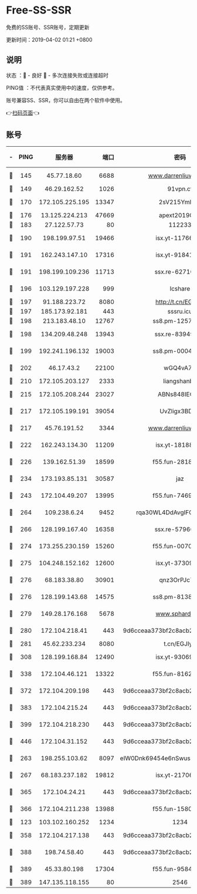 # Free-SS-SSR

免费的SS账号、SSR账号，定期更新

更新时间：2019-04-02 01:21 +0800

## 说明

状态     ：🙂 - 良好 🙁 - 多次连接失败或连接超时

PING值   ：不代表真实使用中的速度，仅供参考。

账号兼容SS、SSR，你可以自由在两个软件中使用。

👉[扫码页面](https://liesauer.github.io/Free-SS-SSR/)👈

## 账号

|-|PING|服务器|端口|密码|加密方式|区域|
|:----:|:----:|:-----:|-----:|:----:|:----:|:----:|
|🙂|145|45.77.18.60|6688|www.darrenliuwei.com|aes-256-cfb|JP|
|🙂|149|46.29.162.52|1026|91vpn.cf|rc4-md5|RU|
|🙂|170|172.105.225.195|13347|2sV215YmlGvf|aes-256-cfb|JP|
|🙂|176|13.125.224.213|47669|apext2019001|chacha20|KR|
|🙂|183|27.122.57.73|80|112233|chacha20|CN|
|🙂|190|198.199.97.51|19466|isx.yt-11766801|aes-256-cfb|US|
|🙂|191|162.243.147.10|17316|isx.yt-91841269|aes-256-cfb|US|
|🙂|191|198.199.109.236|11713|ssx.re-62710201|aes-256-cfb|US|
|🙂|196|103.129.197.228|999|lcshare|aes-256-cfb|CN|
|🙂|197|91.188.223.72|8080|http://t.cn/EGJIyrl|rc4-md5|RU|
|🙂|197|185.173.92.181|443|sssru.icu|rc4-md5|RU|
|🙂|198|213.183.48.10|12767|ss8.pm-12571490|rc4-md5|RU|
|🙂|198|134.209.48.248|13943|ssx.re-83949387|aes-256-cfb|US|
|🙂|199|192.241.196.132|19003|ss8.pm-00046267|aes-256-cfb|US|
|🙂|202|46.17.43.2|22100|wGQ4vA7D|aes-256-gcm|RU|
|🙂|210|172.105.203.127|2333|liangshanbo|chacha20|JP|
|🙂|215|172.105.208.244|23027|ABNs848IEOQh|aes-256-cfb|JP|
|🙂|217|172.105.199.191|39054|UvZligx3BDaG|aes-256-cfb|JP|
|🙂|217|45.76.191.52|3344|www.darrenliuwei.com|aes-256-cfb|AU|
|🙂|222|162.243.134.30|11209|isx.yt-18188143|aes-256-cfb|US|
|🙂|226|139.162.51.39|18599|f55.fun-28185958|aes-256-cfb|SG|
|🙂|234|173.193.85.131|30587|jaz|aes-256-cfb|US|
|🙂|243|172.104.49.207|13995|f55.fun-74699479|aes-256-cfb|SG|
|🙂|264|109.238.6.24|9452|rqa30WL4DdAvgIFG6Fs3znzTa|aes-256-cfb|FR|
|🙂|266|128.199.167.40|16358|ssx.re-57966944|aes-256-cfb|SG|
|🙂|274|173.255.230.159|15260|f55.fun-00704819|aes-256-cfb|US|
|🙂|275|104.248.152.162|12600|isx.yt-37309873|aes-256-cfb|SG|
|🙂|276|68.183.38.80|30901|qnz3OrPJc7Tk|aes-256-cfb|GB|
|🙂|276|128.199.143.68|14575|ss8.pm-81386371|aes-256-cfb|SG|
|🙂|279|149.28.176.168|5678|www.sphard.com|aes-256-cfb|SG|
|🙂|280|172.104.218.41|443|9d6cceaa373bf2c8acb22e60b6a58be6|aes-256-cfb|US|
|🙂|281|45.62.233.234|8080|t.cn/EGJIyrl|rc4-md5|CA|
|🙂|308|128.199.168.84|12490|isx.yt-93069094|aes-256-cfb|SG|
|🙂|338|172.104.46.121|13322|f55.fun-81625110|aes-256-cfb|SG|
|🙂|372|172.104.209.198|443|9d6cceaa373bf2c8acb22e60b6a58be6|aes-256-cfb|US|
|🙂|383|172.104.215.24|443|9d6cceaa373bf2c8acb22e60b6a58be6|aes-256-cfb|US|
|🙂|399|172.104.218.230|443|9d6cceaa373bf2c8acb22e60b6a58be6|aes-256-cfb|US|
|🙂|446|172.104.31.152|443|9d6cceaa373bf2c8acb22e60b6a58be6|aes-256-cfb|US|
|🙂|263|198.255.103.62|8097|eIW0Dnk69454e6nSwuspv9DmS201tQ0D|aes-256-cfb|US|
|🙂|267|68.183.237.182|19812|isx.yt-21706828|aes-256-cfb|SG|
|🙂|365|172.104.24.21|443|9d6cceaa373bf2c8acb22e60b6a58be6|aes-256-cfb|US|
|🙂|366|172.104.211.238|13988|f55.fun-15804066|aes-256-cfb|US|
|🙁|123|103.102.160.252|1234|1234|rc4-md5|JP|
|🙁|358|172.104.217.138|443|9d6cceaa373bf2c8acb22e60b6a58be6|aes-256-cfb|US|
|🙁|388|198.74.58.40|443|9d6cceaa373bf2c8acb22e60b6a58be6|aes-256-cfb|US|
|🙁|389|45.33.80.198|17304|f55.fun-95842337|aes-256-cfb|US|
|🙁|389|147.135.118.155|80|2546|chacha20|US|
